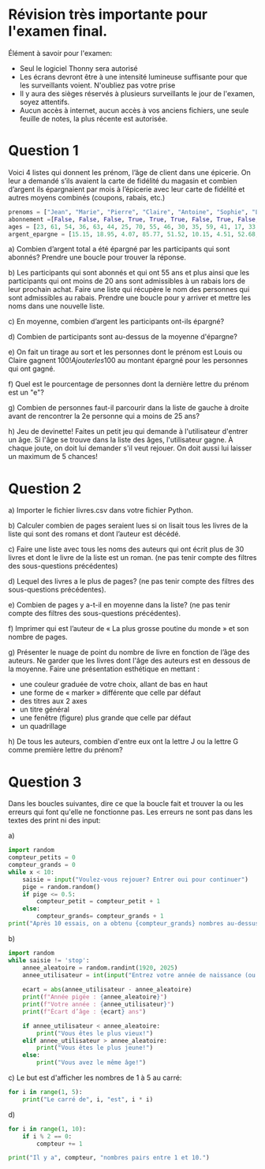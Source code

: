 # Révision très importante pour l'examen final.

Élément à savoir pour l'examen:
- Seul le logiciel Thonny sera autorisé
- Les écrans devront être à une intensité lumineuse suffisante pour que les surveillants voient. N'oubliez pas votre prise
- Il y aura des sièges réservés à plusieurs surveillants le jour de l'examen, soyez attentifs. 
- Aucun accès à internet, aucun accès à vos anciens fichiers, une seule feuille de notes, la plus récente est autorisée.


# Question 1

Voici 4 listes qui donnent les prénom, l’âge de client dans une épicerie. On leur a demandé s’ils avaient la carte de fidélité du magasin et combien d’argent ils épargnaient par mois à l’épicerie avec leur carte de fidélité et autres moyens combinés (coupons, rabais, etc.)
```py
prenoms = ["Jean", "Marie", "Pierre", "Claire", "Antoine", "Sophie", "Luc", "Anne", "François", "Catherine", "Louis", "Élise", "Philippe", "Valérie", "Guillaume", "Sophie", "Marc", "Sébastien", "Jean", "Louis"] 
abonnement =[False, False, False, True, True, True, False, True, False, True, False, True, True, True, True, True, True, False, True, False]
ages = [23, 61, 54, 36, 63, 44, 25, 70, 55, 46, 30, 35, 59, 41, 17, 33, 42, 28, 61, 19]
argent_epargne = [15.15, 18.95, 4.07, 85.77, 51.52, 10.15, 4.51, 52.68, 8.92, 16.27, 28.98, 40.64, 53.84, 89.51, 71.70, 67.59, 5.77, 19.54, 74.14, 15.51]	
```

a) Combien d’argent total a été épargné par les participants qui sont abonnés? Prendre une boucle pour trouver la réponse.

b) Les participants qui sont abonnés et qui ont 55 ans et plus ainsi que les participants qui ont moins de 20 ans sont admissibles à un rabais lors de leur prochain achat. Faire une liste qui récupère le nom des personnes qui sont admissibles au rabais. Prendre une boucle pour y arriver et mettre les noms dans une nouvelle liste.

c) En moyenne, combien d’argent les participants ont-ils épargné?

d) Combien de participants sont au-dessus de la moyenne d'épargne?

e) On fait un tirage au sort et les personnes dont le prénom est Louis ou Claire gagnent 100$! Ajouter les 100$ au montant épargné pour les personnes qui ont gagné.

f) Quel est le pourcentage de personnes dont la dernière lettre du prénom est un "e"?

g) Combien de personnes faut-il parcourir dans la liste de gauche à droite avant de rencontrer la 2e personne qui a moins de 25 ans?

h) Jeu de devinette! Faites un petit jeu qui demande à l'utilisateur d'entrer un âge. Si l'âge se trouve dans la liste des âges, l'utilisateur gagne. À chaque joute, on doit lui demander s'il veut rejouer. On doit aussi lui laisser un maximum de 5 chances!

# Question 2

a)	Importer le fichier livres.csv dans votre fichier Python.

b)	Calculer combien de pages seraient lues si on lisait tous les livres de la liste qui sont des romans et dont l’auteur est décédé. 

c)	Faire une liste avec tous les noms des auteurs qui ont écrit plus de 30 livres et dont le livre de la liste est un roman. (ne pas tenir compte des filtres des sous-questions précédentes)

d)	Lequel des livres a le plus de pages? (ne pas tenir compte des filtres des sous-questions précédentes).

e)	Combien de pages y a-t-il en moyenne dans la liste? (ne pas tenir compte des filtres des sous-questions précédentes).

f)	Imprimer qui est l’auteur de « La plus grosse poutine du monde » et son nombre de pages.

g)	Présenter le nuage de point du nombre de livre en fonction de l’âge des auteurs. Ne garder que les livres dont l'âge des auteurs est en dessous de la moyenne. Faire une présentation esthétique en mettant :
-	une couleur graduée de votre choix, allant de bas en haut
-	une forme de « marker » différente que celle par défaut
-	des titres aux 2 axes
-	un titre général
-	une fenêtre (figure) plus grande que celle par défaut
-	un quadrillage

h) De tous les auteurs, combien d'entre eux ont la lettre J ou la lettre G comme première lettre du prénom?

# Question 3

Dans les boucles suivantes, dire ce que la boucle fait et trouver la ou les erreurs qui font qu'elle ne fonctionne pas. Les erreurs ne sont pas dans les textes des print ni des input:

a)
```py
import random
compteur_petits = 0
compteur_grands = 0
while x < 10:
    saisie = input("Voulez-vous rejouer? Entrer oui pour continuer")
    pige = random.random()
    if pige <= 0.5:
        compteur_petit = compteur_petit + 1
    else:
        compteur_grands= compteur_grands + 1
print("Après 10 essais, on a obtenu {compteur_grands} nombres au-dessus de 0.5 et {compteur_petits} nombres en bas ou égal à 0.5")
```
b)
```py
import random
while saisie != 'stop':
    annee_aleatoire = random.randint(1920, 2025)
    annee_utilisateur = int(input("Entrez votre année de naissance (ou tapez 'stop' pour quitter) : "))
    
    ecart = abs(annee_utilisateur - annee_aleatoire)
    print(f"Année pigée : {annee_aleatoire}")
    print(f"Votre année : {annee_utilisateur}")
    print(f"Écart d’âge : {ecart} ans")

    if annee_utilisateur < annee_aleatoire:
        print("Vous êtes le plus vieux!")
    elif annee_utilisateur > annee_aleatoire:
        print("Vous êtes le plus jeune!")
    else:
        print("Vous avez le même âge!")
```
c) Le but est d'afficher les nombres de 1 à 5 au carré:
```py
for i in range(1, 5):
    print("Le carré de", i, "est", i * i)
```

d) 
```py
for i in range(1, 10):
    if i % 2 == 0:
        compteur += 1

print("Il y a", compteur, "nombres pairs entre 1 et 10.")
```